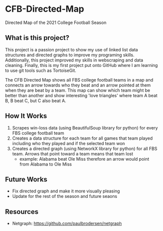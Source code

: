 # CFB-Directed-Map
Directed Map of the 2021 College Football Season

## What is this project?
This project is a passion project to show my use of linked list data structures and directed graphs to improve my programing skills. Additionally, this project improved my skills in webscraping and data cleaning. Finally, this is my first project put onto GitHub where I am learning to use git tools such as TortoiseGit. 

The CFB Directed Map shows all FBS college football teams in a map and connects an arrow towards who they beat and an arrow pointed at them when they are beat by a team. This map can show which team might be better than another and show interesting 'love triangles' where team A beat B, B beat C, but C also beat A. 

## How It Works
1. Scrapes win-loss data (using BeautifulSoup library for python) for every FBS college football team
2. Creates a data structure for each team for all games that team played including who they played and if the selected team won
3. Creates a directed graph (using NetworkX library for python) for all FBS team. Arrows that point toward a team means that team lost 
	- example: Alabama beat Ole Miss therefore an arrow would point from Alabama to Ole Miss

## Future Works
- Fix directed graph and make it more visually pleasing
- Update for the rest of the season and future seaons 

## Resources
- Netgraph: https://github.com/paulbrodersen/netgraph